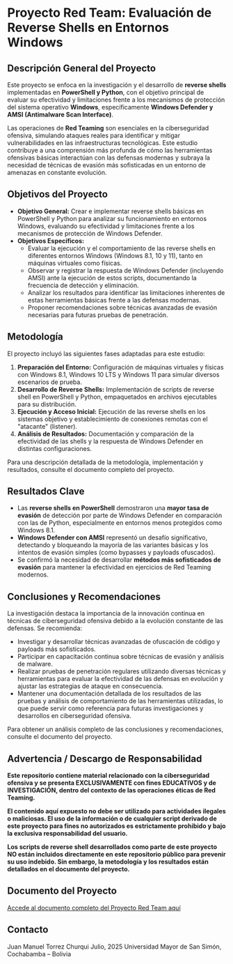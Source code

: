 # Proyecto Red Team: Evaluación de Reverse Shells en Entornos Windows

## Descripción General del Proyecto

Este proyecto se enfoca en la investigación y el desarrollo de **reverse shells** implementadas en **PowerShell y Python**, con el objetivo principal de evaluar su efectividad y limitaciones frente a los mecanismos de protección del sistema operativo **Windows**, específicamente **Windows Defender y AMSI (Antimalware Scan Interface)**.

Las operaciones de **Red Teaming** son esenciales en la ciberseguridad ofensiva, simulando ataques reales para identificar y mitigar vulnerabilidades en las infraestructuras tecnológicas. Este estudio contribuye a una comprensión más profunda de cómo las herramientas ofensivas básicas interactúan con las defensas modernas y subraya la necesidad de técnicas de evasión más sofisticadas en un entorno de amenazas en constante evolución.

## Objetivos del Proyecto

* **Objetivo General:** Crear e implementar reverse shells básicas en PowerShell y Python para analizar su funcionamiento en entornos Windows, evaluando su efectividad y limitaciones frente a los mecanismos de protección de Windows Defender.
* **Objetivos Específicos:**
    * Evaluar la ejecución y el comportamiento de las reverse shells en diferentes entornos Windows (Windows 8.1, 10 y 11), tanto en máquinas virtuales como físicas.
    * Observar y registrar la respuesta de Windows Defender (incluyendo AMSI) ante la ejecución de estos scripts, documentando la frecuencia de detección y eliminación.
    * Analizar los resultados para identificar las limitaciones inherentes de estas herramientas básicas frente a las defensas modernas.
    * Proponer recomendaciones sobre técnicas avanzadas de evasión necesarias para futuras pruebas de penetración.

## Metodología

El proyecto incluyó las siguientes fases adaptadas para este estudio:

1.  **Preparación del Entorno:** Configuración de máquinas virtuales y físicas con Windows 8.1, Windows 10 LTS y Windows 11 para simular diversos escenarios de prueba.
2.  **Desarrollo de Reverse Shells:** Implementación de scripts de reverse shell en PowerShell y Python, empaquetados en archivos ejecutables para su distribución.
3.  **Ejecución y Acceso Inicial:** Ejecución de las reverse shells en los sistemas objetivo y establecimiento de conexiones remotas con el "atacante" (listener).
4.  **Análisis de Resultados:** Documentación y comparación de la efectividad de las shells y la respuesta de Windows Defender en distintas configuraciones.

Para una descripción detallada de la metodología, implementación y resultados, consulte el documento completo del proyecto.

## Resultados Clave

* Las **reverse shells en PowerShell** demostraron una **mayor tasa de evasión** de detección por parte de Windows Defender en comparación con las de Python, especialmente en entornos menos protegidos como Windows 8.1.
* **Windows Defender con AMSI** representó un desafío significativo, detectando y bloqueando la mayoría de las variantes básicas y los intentos de evasión simples (como bypasses y payloads ofuscados).
* Se confirmó la necesidad de desarrollar **métodos más sofisticados de evasión** para mantener la efectividad en ejercicios de Red Teaming modernos.

## Conclusiones y Recomendaciones

La investigación destaca la importancia de la innovación continua en técnicas de ciberseguridad ofensiva debido a la evolución constante de las defensas. Se recomienda:

* Investigar y desarrollar técnicas avanzadas de ofuscación de código y payloads más sofisticados.
* Participar en capacitación continua sobre técnicas de evasión y análisis de malware.
* Realizar pruebas de penetración regulares utilizando diversas técnicas y herramientas para evaluar la efectividad de las defensas en evolución y ajustar las estrategias de ataque en consecuencia.
* Mantener una documentación detallada de los resultados de las pruebas y análisis de comportamiento de las herramientas utilizadas, lo que puede servir como referencia para futuras investigaciones y desarrollos en ciberseguridad ofensiva.

Para obtener un análisis completo de las conclusiones y recomendaciones, consulte el documento del proyecto.

## Advertencia / Descargo de Responsabilidad

**Este repositorio contiene material relacionado con la ciberseguridad ofensiva y se presenta EXCLUSIVAMENTE con fines EDUCATIVOS y de INVESTIGACIÓN, dentro del contexto de las operaciones éticas de Red Teaming.**

**El contenido aquí expuesto no debe ser utilizado para actividades ilegales o maliciosas. El uso de la información o de cualquier script derivado de este proyecto para fines no autorizados es estrictamente prohibido y bajo la exclusiva responsabilidad del usuario.**

**Los scripts de reverse shell desarrollados como parte de este proyecto NO están incluidos directamente en este repositorio público para prevenir su uso indebido. Sin embargo, la metodología y los resultados están detallados en el documento del proyecto.**

## Documento del Proyecto

[Accede al documento completo del Proyecto Red Team aquí](Proyecto%20Red%20Team.docx)

## Contacto

Juan Manuel Torrez Churqui
Julio, 2025
Universidad Mayor de San Simón, Cochabamba – Bolivia
